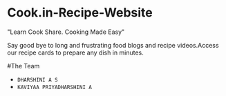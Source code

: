 # Cook.in-Recipe-Website

"Learn Cook Share. Cooking Made Easy"

Say good bye to long and frustrating food blogs and recipe videos.Access our recipe cards to prepare any dish in minutes.

#The Team

- `DHARSHINI A S`
- `KAVIYAA PRIYADHARSHINI A`

